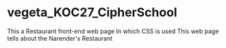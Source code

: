 # vegeta_KOC27_CipherSchool
This a Restaurant front-end web page 
In which CSS is used 
This web page tells about the Narender's Restaurant
